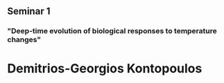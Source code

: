 ## Seminar 1
### "Deep-time evolution of biological responses to temperature changes"
# Demitrios-Georgios Kontopoulos


